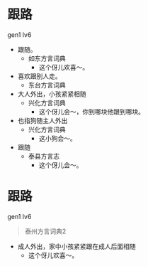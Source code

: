 # 跟路
gen1 lv6
+ 跟随。
  * 如东方言词典
    - 这个伢儿欢喜～。
+ 喜欢跟别人走。
  * 东台方言词典
+ 大人外出，小孩紧紧相随
  * 兴化方言词典
    - 这个伢儿会～，你到哪块他跟到哪块。
+ 也指狗随主人外出
  * 兴化方言词典
    - 这小狗会～。
+ 跟随
  * 泰县方言志
    - 这个伢儿会～。


# 跟路
gen1 lv6
> 泰州方言词典2
- 成人外出，家中小孩紧紧跟在成人后面相随
  - 这个伢儿欢喜～。